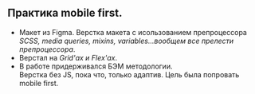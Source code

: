 ## Практика mobile first.
- Макет из Figma.
Верстка макета с исользованием препроцессора *SCSS, media queries, mixins, variables...вообщем все прелести препроцессора*. 
- Верстал на *Grid'ах и Flex'ах*.</br>
- В работе придерживался  БЭМ методологии.</br>
Верстка без JS, пока что, только адаптив.
Цель была попровать mobile first.
